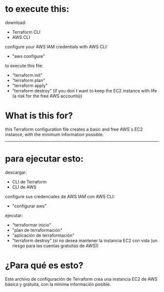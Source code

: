 # to execute this:

download:
- Terraform CLI
- AWS CLI

configure your AWS IAM credentials with AWS CLI:
- "aws configure"

to execute this file:
- "terraform init"
- "terraform plan"
- "terraform apply"
- "terraform destroy" (if you don´t want to keep the EC2 instance with life (a risk for the free AWS accounts))

# What is this for?

this Terraform configuration file creates a basic and free AWS´s EC2 instance, with the minimum information possible.

---

# para ejecutar esto:

descargar:
- CLI de Terraform
- CLI de AWS

configure sus credenciales de AWS IAM con AWS CLI:
- "configurar aws"

ejecutar:
- "terraformar inicio"
- "plan de terraformación"
- "aplicación de terraformación"
- "terraform destroy" (si no desea mantener la instancia EC2 con vida (un riesgo para las cuentas gratuitas de AWS))

# ¿Para qué es esto?

Este archivo de configuración de Terraform crea una instancia EC2 de AWS básica y gratuita, con la mínima información posible.